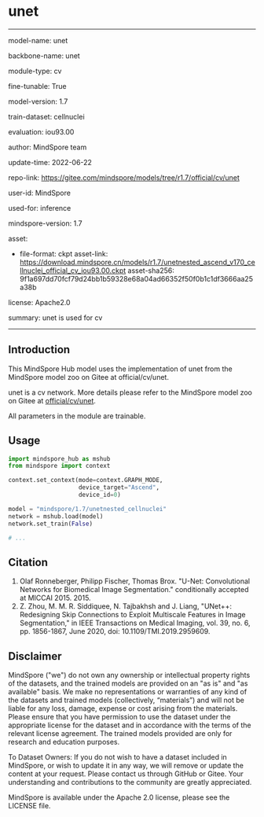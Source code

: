 # unet

---

model-name: unet

backbone-name: unet

module-type: cv

fine-tunable: True

model-version: 1.7

train-dataset: cellnuclei

evaluation: iou93.00

author: MindSpore team

update-time: 2022-06-22

repo-link: <https://gitee.com/mindspore/models/tree/r1.7/official/cv/unet>

user-id: MindSpore

used-for: inference

mindspore-version: 1.7

asset:

-
    file-format: ckpt
    asset-link: <https://download.mindspore.cn/models/r1.7/unetnested_ascend_v170_cellnuclei_official_cv_iou93.00.ckpt>
    asset-sha256: 9f1a697dd70fcf79d24bb1b59328e68a04ad66352f50f0b1c1df3666aa25a38b

license: Apache2.0

summary: unet is used for cv

---

## Introduction

This MindSpore Hub model uses the implementation of unet from the MindSpore model zoo on Gitee at official/cv/unet.

unet is a cv network. More details please refer to the MindSpore model zoo on Gitee at [official/cv/unet](https://gitee.com/mindspore/models/blob/r1.7/official/cv/unet/README.md).

All parameters in the module are trainable.

## Usage

```python
import mindspore_hub as mshub
from mindspore import context

context.set_context(mode=context.GRAPH_MODE,
                    device_target="Ascend",
                    device_id=0)

model = "mindspore/1.7/unetnested_cellnuclei"
network = mshub.load(model)
network.set_train(False)

# ...
```

## Citation

1. Olaf Ronneberger, Philipp Fischer, Thomas Brox. "U-Net: Convolutional Networks for Biomedical Image Segmentation." conditionally accepted at MICCAI 2015. 2015.
2. Z. Zhou, M. M. R. Siddiquee, N. Tajbakhsh and J. Liang, "UNet++: Redesigning Skip Connections to Exploit Multiscale Features in Image Segmentation," in IEEE Transactions on Medical Imaging, vol. 39, no. 6, pp. 1856-1867, June 2020, doi: 10.1109/TMI.2019.2959609.

## Disclaimer

MindSpore ("we") do not own any ownership or intellectual property rights of the datasets, and the trained models are provided on an "as is" and "as available" basis. We make no representations or warranties of any kind of the datasets and trained models (collectively, “materials”) and will not be liable for any loss, damage, expense or cost arising from the materials. Please ensure that you have permission to use the dataset under the appropriate license for the dataset and in accordance with the terms of the relevant license agreement. The trained models provided are only for research and education purposes.

To Dataset Owners: If you do not wish to have a dataset included in MindSpore, or wish to update it in any way, we will remove or update the content at your request. Please contact us through GitHub or Gitee. Your understanding and contributions to the community are greatly appreciated.

MindSpore is available under the Apache 2.0 license, please see the LICENSE file.

